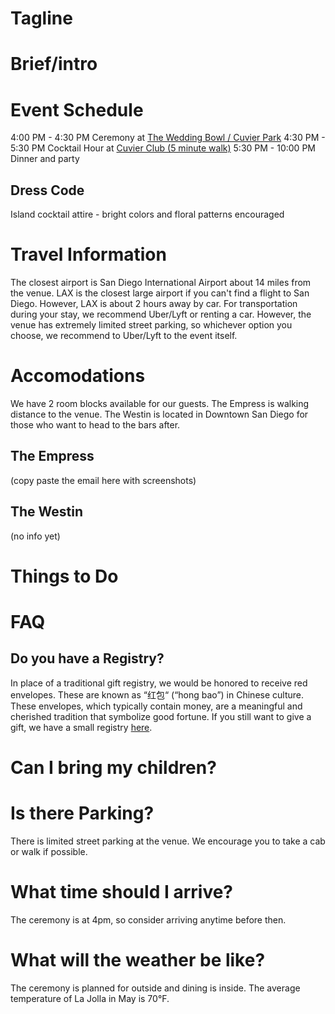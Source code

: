 # Tagline

# Brief/intro


# Event Schedule
4:00 PM - 4:30 PM Ceremony at [The Wedding Bowl / Cuvier Park]()
4:30 PM - 5:30 PM Cocktail Hour at [Cuvier Club (5 minute walk)]()
5:30 PM - 10:00 PM Dinner and party

## Dress Code
Island cocktail attire - bright colors and floral patterns encouraged

# Travel Information
The closest airport is San Diego International Airport about 14 miles from the venue. LAX is the closest large airport if you can't find a flight to San Diego. However, LAX is about 2 hours away by car.
For transportation during your stay, we recommend Uber/Lyft or renting a car. However, the venue has extremely limited street parking, so whichever option you choose, we recommend to Uber/Lyft to the event itself.

# Accomodations
We have 2 room blocks available for our guests.
The Empress is walking distance to the venue. The Westin is located in Downtown San Diego for those who want to head to the bars after.
## The Empress
(copy paste the email here with screenshots)

## The Westin
(no info yet)

# Things to Do

# FAQ

## Do you have a Registry?
In place of a traditional gift registry, we would be honored to receive red envelopes. These are known as “红包“ (“hong bao”) in Chinese culture. These envelopes, which typically contain money, are a meaningful and cherished tradition that symbolize good fortune. If you still want to give a gift, we have a small registry [here]().

# Can I bring my children?

# Is there Parking?
There is limited street parking at the venue. We encourage you to take a cab or walk if possible. 

# What time should I arrive?
The ceremony is at 4pm, so consider arriving anytime before then.

# What will the weather be like?
The ceremony is planned for outside and dining is inside. The average temperature of La Jolla in May is 70°F. 
